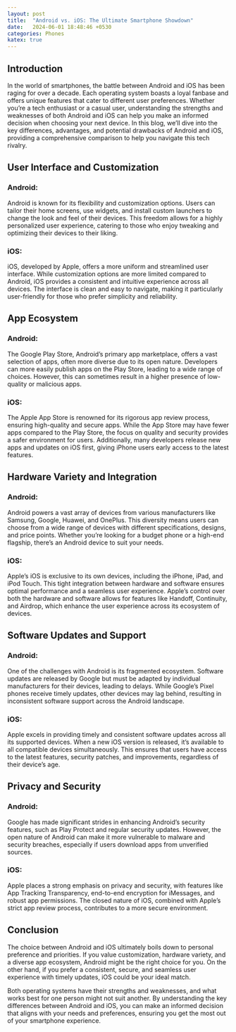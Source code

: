 ```yaml
---
layout: post
title:  "Android vs. iOS: The Ultimate Smartphone Showdown"
date:   2024-06-01 18:48:46 +0530
categories: Phones
katex: true
---
```


## Introduction
In the world of smartphones, the battle between Android and iOS has been raging for over a decade. Each operating system boasts a loyal fanbase and offers unique features that cater to different user preferences. Whether you’re a tech enthusiast or a casual user, understanding the strengths and weaknesses of both Android and iOS can help you make an informed decision when choosing your next device. In this blog, we’ll dive into the key differences, advantages, and potential drawbacks of Android and iOS, providing a comprehensive comparison to help you navigate this tech rivalry.

## User Interface and Customization
### Android:
Android is known for its flexibility and customization options. Users can tailor their home screens, use widgets, and install custom launchers to change the look and feel of their devices. This freedom allows for a highly personalized user experience, catering to those who enjoy tweaking and optimizing their devices to their liking.

### iOS:
iOS, developed by Apple, offers a more uniform and streamlined user interface. While customization options are more limited compared to Android, iOS provides a consistent and intuitive experience across all devices. The interface is clean and easy to navigate, making it particularly user-friendly for those who prefer simplicity and reliability.

## App Ecosystem
### Android:
The Google Play Store, Android’s primary app marketplace, offers a vast selection of apps, often more diverse due to its open nature. Developers can more easily publish apps on the Play Store, leading to a wide range of choices. However, this can sometimes result in a higher presence of low-quality or malicious apps.

### iOS:
The Apple App Store is renowned for its rigorous app review process, ensuring high-quality and secure apps. While the App Store may have fewer apps compared to the Play Store, the focus on quality and security provides a safer environment for users. Additionally, many developers release new apps and updates on iOS first, giving iPhone users early access to the latest features.

## Hardware Variety and Integration
### Android:
Android powers a vast array of devices from various manufacturers like Samsung, Google, Huawei, and OnePlus. This diversity means users can choose from a wide range of devices with different specifications, designs, and price points. Whether you’re looking for a budget phone or a high-end flagship, there’s an Android device to suit your needs.

### iOS:
Apple’s iOS is exclusive to its own devices, including the iPhone, iPad, and iPod Touch. This tight integration between hardware and software ensures optimal performance and a seamless user experience. Apple’s control over both the hardware and software allows for features like Handoff, Continuity, and Airdrop, which enhance the user experience across its ecosystem of devices.

## Software Updates and Support
### Android:
One of the challenges with Android is its fragmented ecosystem. Software updates are released by Google but must be adapted by individual manufacturers for their devices, leading to delays. While Google’s Pixel phones receive timely updates, other devices may lag behind, resulting in inconsistent software support across the Android landscape.

### iOS:
Apple excels in providing timely and consistent software updates across all its supported devices. When a new iOS version is released, it’s available to all compatible devices simultaneously. This ensures that users have access to the latest features, security patches, and improvements, regardless of their device’s age.

## Privacy and Security
### Android:
Google has made significant strides in enhancing Android’s security features, such as Play Protect and regular security updates. However, the open nature of Android can make it more vulnerable to malware and security breaches, especially if users download apps from unverified sources.

### iOS:
Apple places a strong emphasis on privacy and security, with features like App Tracking Transparency, end-to-end encryption for iMessages, and robust app permissions. The closed nature of iOS, combined with Apple’s strict app review process, contributes to a more secure environment.

## Conclusion
The choice between Android and iOS ultimately boils down to personal preference and priorities. If you value customization, hardware variety, and a diverse app ecosystem, Android might be the right choice for you. On the other hand, if you prefer a consistent, secure, and seamless user experience with timely updates, iOS could be your ideal match.

Both operating systems have their strengths and weaknesses, and what works best for one person might not suit another. By understanding the key differences between Android and iOS, you can make an informed decision that aligns with your needs and preferences, ensuring you get the most out of your smartphone experience.